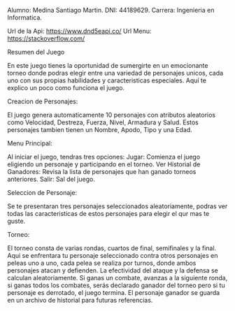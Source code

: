 Alumno: Medina Santiago Martin.
DNI: 44189629.
Carrera: Ingenieria en Informatica.

Url de la Api: https://www.dnd5eapi.co/
Url Menu: https://stackoverflow.com/

Resumen del Juego

En este juego tienes la oportunidad de sumergirte en un emocionante torneo donde podras elegir entre una variedad de personajes unicos, cada uno con sus propias habilidades y caracteristicas especiales. Aquí te explico un poco como funciona el juego.



Creacion de Personajes:

El juego genera automaticamente 10 personajes con atributos aleatorios como Velocidad, Destreza, Fuerza, Nivel, Armadura y Salud. Estos personajes tambien tienen un Nombre, Apodo, Tipo y una Edad.



Menu Principal:

Al iniciar el juego, tendras tres opciones:
Jugar: Comienza el juego eligiendo un personaje y participando en el torneo.
Ver Historial de Ganadores: Revisa la lista de personajes que han ganado torneos anteriores.
Salir: Sal del juego.



Seleccion de Personaje:

Se te presentaran tres personajes seleccionados aleatoriamente, podras ver todas las caracteristicas de estos personajes para elegir el qur mas te guste.



Torneo:

El torneo consta de varias rondas, cuartos de final, semifinales y la final. Aqui se enfrentara tu personaje seleccionado contra otros personajes en peleas uno a uno, cada pelea se realiza por turnos, donde ambos personajes atacan y defienden. La efectividad del ataque y la defensa se calculan aleatoriamente. Si ganas un combate, avanzas a la siguiente ronda, si ganas todos los combates, serás declarado ganador del torneo pero si tu personaje es derrotado, el juego termina. El personaje ganador se guarda en un archivo de historial para futuras referencias.